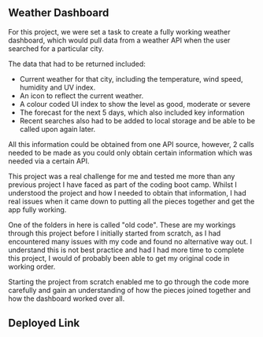 ## Weather Dashboard

For this project, we were set a task to create a fully working weather dashboard, which would pull data from a weather API when the user searched for a particular city.

The data that had to be returned included:

- Current weather for that city, including the temperature, wind speed, humidity and UV index.
- An icon to reflect the current weather.
- A colour coded UI index to show the level as good, moderate or severe
- The forecast for the next 5 days, which also included key information
- Recent searches also had to be added to local storage and be able to be called upon again later.

All this information could be obtained from one API source, however, 2 calls needed to be made as you could only obtain certain information which was needed via a certain API.

This project was a real challenge for me and tested me more than any previous project I have faced as part of the coding boot camp. Whilst I understood the project and how I needed to obtain that information, I had real issues when it came down to putting all the pieces together and get the app fully working.

One of the folders in here is called "old code". These are my workings through this project before I initially started from scratch, as I had encountered many issues with my code and found no alternative way out. I understand this is not best practice and had I had more time to complete this project, I would of probably been able to get my original code in working order.

Starting the project from scratch enabled me to go through the code more carefully and gain an understanding of how the pieces joined together and how the dashboard worked over all.

## Deployed Link

